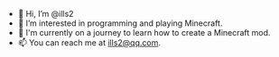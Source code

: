 - 👋 Hi, I’m @ills2
- 👀 I’m interested in programming and playing Minecraft.
- 🌱 I'm currently on a journey to learn how to create a Minecraft mod.
- 📫 You can reach me at [ills2@qq.com](ills2@qq.com).
